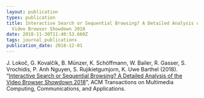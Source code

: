 ```yaml
---
layout: publication
types: publication
title: Interactive Search or Sequential Browsing? A Detailed Analysis of the
  Video Browser Showdown 2018
date: 2018-11-30T11:40:53.660Z
tags: journal_publications
publication_date: 2018-12-01
---
```

J. Lokoč, G. Kovalčík, B. Münzer, K. Schöffmann, W. Bailer, R. Gasser, S. Vrochidis, P. Anh Nguyen, S. Rujikietgumjorn, K. Uwe Barthel (2018). “[Interactive Search or Sequential Browsing? A Detailed Analysis of the Video Browser Showdown 2018](https://dl.acm.org/doi/10.1145/3295663)”, ACM Transactions on Multimedia Computing, Communications, and Applications.
